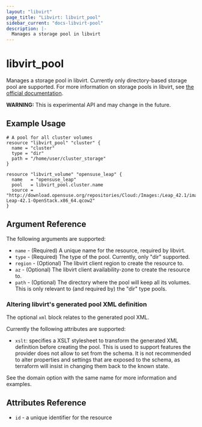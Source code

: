 ```yaml
---
layout: "libvirt"
page_title: "Libvirt: libvirt_pool"
sidebar_current: "docs-libvirt-pool"
description: |-
  Manages a storage pool in libvirt
---
```


# libvirt\_pool

Manages a storage pool in libvirt. Currently only directory-based storage pool are supported. For more information on
storage pools in libvirt, see [the official documentation](https://libvirt.org/formatstorage.html).

**WARNING:** This is experimental API and may change in the future.

## Example Usage

```hcl
# A pool for all cluster volumes
resource "libvirt_pool" "cluster" {
  name = "cluster"
  type = "dir"
  path = "/home/user/cluster_storage"
}

resource "libvirt_volume" "opensuse_leap" {
  name   = "opensuse_leap"
  pool   = libvirt_pool.cluster.name
  source = "http://download.opensuse.org/repositories/Cloud:/Images:/Leap_42.1/images/openSUSE-Leap-42.1-OpenStack.x86_64.qcow2"
}
```

## Argument Reference

The following arguments are supported:

* `name` - (Required) A unique name for the resource, required by libvirt.
* `type` - (Required) The type of the pool. Currently, only "dir" supported.
* `region` - (Optional) The libvirt client region to create the resource to.
* `az` - (Optional) The libvirt client availability-zone to create the resource to.
* `path` - (Optional) The directory where the pool will keep all its volumes. This is only relevant to (and required by)
                      the "dir" type pools.

### Altering libvirt's generated pool XML definition

The optional `xml` block relates to the generated pool XML.

Currently the following attributes are supported:

* `xslt`: specifies a XSLT stylesheet to transform the generated XML definition before creating the pool. This is used
  to support features the provider does not allow to set from the schema. It is not recommended to alter properties and
  settings that are exposed to the schema, as terraform will insist in changing them back to the known state.

See the domain option with the same name for more information and examples.

## Attributes Reference

* `id` - a unique identifier for the resource

